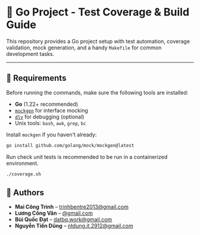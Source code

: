 # 🧪 Go Project - Test Coverage & Build Guide

This repository provides a Go project setup with test automation, coverage validation, mock generation, and a handy `Makefile` for common development tasks.

---

## 📁 Requirements

Before running the commands, make sure the following tools are installed:

- **Go** (1.22+ recommended)
- [`mockgen`](https://github.com/golang/mock) for interface mocking
- [`dlv`](https://github.com/go-delve/delve) for debugging (optional)
- Unix tools: `bash`, `awk`, `grep`, `bc`

Install `mockgen` if you haven't already:

```bash
go install github.com/golang/mock/mockgen@latest
```

Run check unit tests is recommended to be run in a containerized environment.
```bash
./coverage.sh
```


## 👥 Authors

- **Mai Công Trình** – [trinhbentre2013@gmail.com](mailto:trinhbentre2013@gmail.com) 
- **Lương Công Văn** – [@gmail.com](mailto:@gmail.com)
- **Bùi Quốc Đạt** – [datbq.work@gmail.com](mailto:datbq.work@gmail.com) 
- **Nguyễn Tiến Dũng** – [ntdung.it.2912@gmail.com](mailto:ntdung.it.2912@gmail.com) 